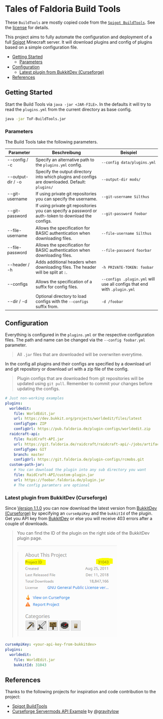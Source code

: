 # Tales of Faldoria Build Tools

These `BuildTools` are mostly copied code from the [`Spigot BuildTools`](https://hub.spigotmc.org/stash/projects/SPIGOT/repos/buildtools/). See the [license](LICENSE.md) for details.

This project aims to fully automate the configuration and deployment of a full [Spigot](https://hub.spigotmc.org/) Minecraft server. It will download plugins and config of plugins based on a simple configuration file.

- [Getting Started](#getting-started)
  - [Parameters](#parameters)
- [Configuration](#configuration)
  - [Latest plugin from BukkitDev (Curseforge)](#latest-plugin-from-bukkitdev-curseforge)
- [References](#references)

## Getting Started

Start the Build Tools via `java -jar <JAR-FILE>`. In the defaults it will try to read the `plugins.yml` from the current directory as base config.

```bash
java -jar ToF-BuildTools.jar
```

### Parameters

The Build Tools take the following parameters.

| Parameter         | Beschreibung                                                                                        | Beispiel                                                                 |
| ----------------- | --------------------------------------------------------------------------------------------------- | ------------------------------------------------------------------------ |
| --config / -c     | Specify an alternative path to the `plugins.yml` config.                                            | `--config data/plugins.yml`                                              |
| --output-dir / -o | Specify the output directory into which plugins and configs are downloaded. Default: `plugins/`     | `--output-dir mods/`                                                     |
| --git-username    | If using private git repositories you can specify the username.                                     | `--git-username Silthus`                                                 |
| --git-password    | If using private git repositories you can specify a password or auth-token to download the configs. | `--git-password foobar`                                                  |
| --file-username   | Allows the specification for BASIC authentication when downloading files.                           | `--file-username Silthus`                                                |
| --file-password   | Allows the specification for BASIC authentication when downloading files.                           | `--file-password foorbar`                                                |
| --header / -h     | Adds additional headers when downloading files. The header will be split at `:`.                    | `-h PRIVATE-TOKEN: foobar`                                               |
| --configs         | Allows the specification of a suffix for config files.                                              | `--configs .plugin.yml` will use all configs that end with `.plugin.yml` |
| --dir / -d        | Optional directory to load configs with the `--configs` suffix from.                                | `-d /foobar`                                                             |

## Configuration

Everything is configured in the `plugins.yml` or the respective configuration files. The path and name can be changed via the `--config foobar.yml` parameter.

> All `.jar` files that are downloaded will be overwriten everytime.

In the config all plugins and their configs are specified by a download url and git repository or download url with a zip file of the config.

> Plugin configs that are downloaded from git repositories will be updated using `git pull`. Remember to commit your changes before updating the configs.

```yml
# Just non-working examples
plugins:
  worldedit:
    file: WorldEdit.jar
    url: https://dev.bukkit.org/projects/worldedit/files/latest
    configType: ZIP
    configUrl: https://pub.faldoria.de/plugin-configs/worldedit.zip
  raidcraft-api:
    file: RaidCraft-API.jar
    url: https://git.faldoria.de/raidcraft/raidcraft-api/-/jobs/artifacts/master/raw/target/RaidCraft-API.jar?job=build
    configType: GIT
    branch: master
    configUrl: https://git.faldoria.de/plugin-configs/rcmobs.git
  custom-path-jar:
    # You can download the plugin into any sub directory you want
    file: RaidCraft-API/custom-plugin.jar
    url: https://foobar.faldoria.de/plugin.jar
    # The config paramters are optional
```

### Latest plugin from BukkitDev (Curseforge)

Since [Version 1.1.0](CHANGELOG.md#110) you can now download the latest version from [BukkitDev (Curseforge)](https://dev.bukkit.org) by specifying an `curseApiKey` and the `bukkitId` of the plugin. Get you API key from [BukkitDev](https://dev.bukkit.org/account/api-tokens) or else you will receive 403 errors after a couple of downloads.

> You can find the ID of the plugin on the right side of the BukkitDev plugin page.
>
> ![Bukkit Dev Plugin ID](docs/bukkitdev_id.PNG)

```yml
curseApiKey: <your-api-key-from-bukkitdev>
plugins:
  worldedit:
    file: WorldEdit.jar
    bukkitId: 31043
```

## References

Thanks to the following projects for inspiration and code contribution to the project:

* [Spigot BuildTools](https://hub.spigotmc.org/stash/projects/SPIGOT/repos/buildtools/browse)
* [Curseforge Servermods API Example](https://github.com/gravitylow/ServerModsAPI-Example) by [@gravitylow](https://github.com/gravitylow/)